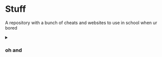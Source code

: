 # Stuff
A repository with a bunch of cheats and websites to use in school when ur bored


<details><summary><h3>oh and</h3></summary>

  ### I DID NOT MAKE ANYTHING IN THIS REPOSITORY
everything here is made by someone else. dont ask me if something isnt working
</details>
